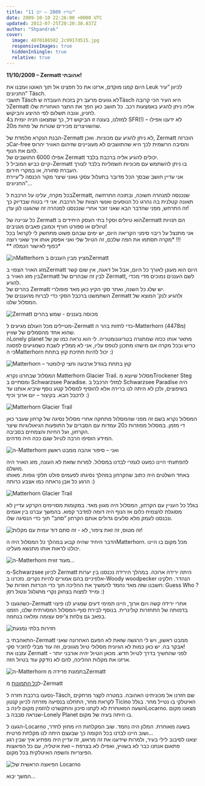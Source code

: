 ```yaml
---
title: "שוויץ 2009 – יום 11"
date: 2009-10-10 22:26:00 +0000 UTC
updated: 2012-07-25T20:20:30.837Z
author: "Shpandrak"
cover:
  image: 4070186502_2c9917d515.jpg
  responsiveImages: true
  hiddenInSingle: true
  relative: true
---
```


**11/10/2009 – Zermatt אהובתי!**

היום קמנו מוקדם, ארזנו את כל חפצינו אל תוך האוטו ועזבנו את Leuk לכיוון “עיר החניונים” Täsch.  
תושבי Täsch לא גוועים מרעב רק בזכות העובדה שTäsch היא העיר הכי קרובה לZermatt אליה ניתן להגיע באמצעות רכב. כל תושב כאן הפך את החצר האחורית שלו לחניון, וגובה תשלום לפי ההיצע והביקוש.  
למזלנו, בעונה זו הביקוש דל, כך שמצאנו חניה יומית ב4 SFR(!) – לא ידענו אפילו שהשוויצרים מכירים שטרות של פחות מ20.

הבנת הנקרא מלמדת של-Zermatt לא ניתן להגיע עם מכוניות. ואכן, Zermatt הוכרזה כCar-free והסיבה הרשמית לכך היא שהתושבים לא מעוניינים שזיהום האוויר יהרוס להם את הנוף.  
אפילו 6000 התושבים של Zermatt יכולים להגיע אליה ברכבת בלבד.  
קיים כביש המוביל ל-Zermatt בו ניתן להשתמש עם מכוניות חשמליות בלבד לצורך העברת סחורה, או במקרי חירום.  
אני עדיין חושב שבסך הכל מדובר בתעלול עסקי גאוני שיצר מקור הכנסה ל”עיירת החניונים”…

בכל מקרה, עלינו על הרכבת לZermatt, שנכנסה למנהרה חשוכה, ובתוכה התרחשה תאונה קטלנית בה נהרגו כל הנוסעים ואנשי הצוות של הרכבת. אני די בטוח שבדיוק כך זה התרחש, מפני שהדבר הבא שאני זוכר אחרי שנכנסנו למנהרה זה שהגענו לגן עדן!

כל עניינה של Zermatt הוא טיולים וסקי! בתי העסק היחידים בZermatt הם חנויות טיולים או ספורט חורף וכמובן פאבים מגניבים!  
אני מתנצל על ריבוי סימני הקריאה היום, יש ימים שבהם פשוט מתחשק לי לקרוא! בכל מקרה תסתמו את הפה שלכם, זה הטיול שלי ואני אפסק אותו איך שאני רוצה* !!!  
** כפוף לאישור הנמלה*

![](4069356887_bfd39de9a2.jpg "הMatterhorn מציץ מבין העננים בZermatt")

מזג האויר הצפוי בZermatt היום הוא מעונן לאורך כל היום, אבל אל דאגה, אין שום קשר בין מזג האויר בZermatt לבין זה שבהרים של Zermatt, לשם העננים נמוכים מדי מכדי להגיע.  
בהרים של Zermatt יש שלג כל השנה, ואתר סקי הקיץ כאן מאד פופולרי.  
השתמשנו ברכבל הסקי כדי לברוח מהעננים של Zermatt ולהגיע לנק’ המוצא של המסלול שלנו.

![](4069375503_7beeace1de.jpg "Zermatt מכוסה בעננים - שמש בהרים")

מטיילים מכל העולם מגיעים ל-Zermatt כדי לחזות בהר ה-Matterhorn (מ4478) שהוא אחד מהסמלים של שוויץ.  
הLonely planet מתאר אותו ככזה שמתגרה בטריגונומטריה. לי הוא נראה כמו שן של כריש ובכל מקרה אם מישהו מתכנן לטפס עליו, אני לא ממליץ לשבת כשמגיעים לפסגה כי הMatterhorn יכול להיות חתיכת קוץ בתחת :)

![](4069559261_476a7e9a46.jpg "Matterhorn – קוץ בתחת בגודל ארבעה וחצי קילומטר")

המסלול שבחרנו נקרא Matterhorn Glacier Trail. מסלול שיוצא מTrockener Steg ומסתיים ב Schwarzsee Paradise. למזלי הרכבל ב Schwarzsee Paradise היה בשיפוצים, ולכן לא היתה לנו ברירה אלא להוסיף למסלול קטע נוסף שיביא אותנו עד לרכבל הבא. בקיצור – יום ארוך וכיף :)

![](4069486475_8275acc48f.jpg "Matterhorn Glacier Trail")

המסלול נקרא בשם זה מפני שהמסלול מתחקה אחרי מסלול נסיגה של קרחון שעבר כאן די מזמן. במסלול מפוזרות כ20 עמדות עם הסברים על התופעות הגיאולוגיות שיצר הקרחון, ועל החיות והצמחים בסביבה.  
המידע הוסיפו הרבה לטיול שגם ככה היה מדהים.

![](4070186502_2c9917d515.jpg "ה-Matterhorn ואני – סיפור אהבה ממבט ראשון")

להפתעתי היינו כמעט לגמרי לבדנו במסלול. למרות שזאת לא העונה, מזג האויר היה מושלם.  
באחד השלטים היה כתוב שהקרחון במהלך נסיגתו לפעמים פולט חלקי גופות. מאותו הרגע כל אבן נראתה כמו אצבע כרותה :)

![](4070423460_75b2f88785.jpg "Matterhorn Glacier Trail")

בגלל כל העניין עם הקרחון, המסלול היה מגוון מאד. במקומות מסויימים הקרקע עדיין לא מסוגלת להצמיח כלום אז הנוף היה דומה למדבר קפוא. בהמשך עברנו בין אגמים ונכנסנו לעמק מלא סלעים גדולים אותם הקרחון “סחב” תוך כדי הנסיגה שלו.

![](4069706899_fd1292953e.jpg "זה מטוס, זה זאת ציפור, לא - זה סתם דוד עמית עם מקלות!")

הדבר היחיד שהיה קבוע במהלך כל המסלול היה הMatterhorn. מכל מקום בו היינו יכולנו לראות אותו מתנשא מעלינו.

![](4069633001_714d9d5ebb.jpg "ה-Matterhorn מעוד זווית…")

מ-Schwarzsee לכיוון Zermatt היתה ירידה ארוכה. במהלך הירידה נכנסנו בין יערות אלפיניים בהם אמורים להיות נקרים. נזכרנו ב-Woody woodpecker הנהדר. חלקינו חשבנו שזה מאד נחמד להמשיך את ההליכה תוך כדי הכרזות חוזרות של: Guess Who ? ומייד לפצוח בצחוק נקרי מתגלגל ונטול רסן :)

כשהגענו ל-Zermatt אחרי ירידה קשה ויום ארוך, היינו תמימי דעים שמגיע לנו פיצוי בדמותה של התחזרות קולינרית. בנוסף לבירת סוף-המסלול המסורתית שלנו, הזמנו בפאב גם צלחת צ’יפס עצומה ומלאה בנחמה.

![](4069889051_07f36dd5b7.jpg "חזירות בלתי נמנעת")

התאהבתי ב-Zermatt ממבט ראשון, ויש לי הרגשה שזאת לא הפעם האחרונה שאני אבקר בה. יש כאן כמות לא הגיונית מסלולי טיול מגוונים, וזה עוד מבלי להזכיר סקי!  
עזבנו את Zermatt לפני שהחשיך בדרך לטיול חדש. מכאן הטיול יהיה אורבני יותר - ארזנו את מקלות ההליכה, להם לא נזדקק עוד בטיול הזה.

![](4070373596_886a5954fc.jpg "ה-Matterhorn בתמונת פרידה מZermatt")

ל[כל התמונות](http://www.flickr.com/photos/shpandrak/sets/72157622599029913/) מ-Zermatt

נסענו ברכבת חזרה ל-Täsch, שם חזרנו אל מכוניתינו האהובה. במטרה לקצר מרחקים לקראת מחר, התחלנו בנסיעה מזרחה לכיוון קנטון Ticino האיטלקי בו נטייל מחר. בגלל השעה המאוחרת לא לקחנו סיכון והתקשרנו להזמין מקום לינה בLocarno. מצאנו מקום שנראה סבבה ב-Lonely Planet בו היתה בעיה של מקום.

הגענו ל-Locarno בשעה מאוחרת. המלון היה נחמד. שוב המקלחות היו מחוץ לחדר, ושוב היינו לבדנו בכל הקומה כך שבעצם היתה לנו מקלחת פרטית…  
יצאנו לסיבוב לילי בעיר, ולמרות שידענו את זה מראש, זה עדיין היה מפתיע איך שבין רגע פתאום אנחנו כבר לא בשוויץ, ואפילו לא בצרפת – זאת איטליה, עם כל הפיאצות הפיצריות והשפה האיטלקית בכל מקום.

![](4086682362_4d09a9e1d3.jpg "הפיאצה הראשית של Locarno")

 המשך יבוא…
